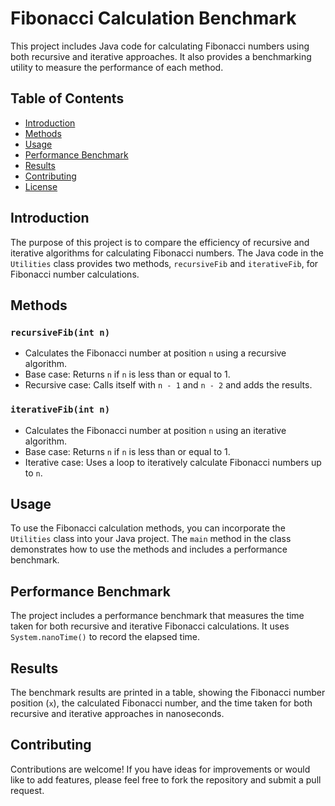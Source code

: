 # Fibonacci Calculation Benchmark

This project includes Java code for calculating Fibonacci numbers using both recursive and iterative approaches. It also provides a benchmarking utility to measure the performance of each method.

## Table of Contents
- [Introduction](#introduction)
- [Methods](#methods)
- [Usage](#usage)
- [Performance Benchmark](#performance-benchmark)
- [Results](#results)
- [Contributing](#contributing)
- [License](#license)

## Introduction

The purpose of this project is to compare the efficiency of recursive and iterative algorithms for calculating Fibonacci numbers. The Java code in the `Utilities` class provides two methods, `recursiveFib` and `iterativeFib`, for Fibonacci number calculations.

## Methods

### `recursiveFib(int n)`
- Calculates the Fibonacci number at position `n` using a recursive algorithm.
- Base case: Returns `n` if `n` is less than or equal to 1.
- Recursive case: Calls itself with `n - 1` and `n - 2` and adds the results.

### `iterativeFib(int n)`
- Calculates the Fibonacci number at position `n` using an iterative algorithm.
- Base case: Returns `n` if `n` is less than or equal to 1.
- Iterative case: Uses a loop to iteratively calculate Fibonacci numbers up to `n`.

## Usage

To use the Fibonacci calculation methods, you can incorporate the `Utilities` class into your Java project. The `main` method in the class demonstrates how to use the methods and includes a performance benchmark.

## Performance Benchmark

The project includes a performance benchmark that measures the time taken for both recursive and iterative Fibonacci calculations. It uses `System.nanoTime()` to record the elapsed time.

## Results

The benchmark results are printed in a table, showing the Fibonacci number position (`x`), the calculated Fibonacci number, and the time taken for both recursive and iterative approaches in nanoseconds.

## Contributing

Contributions are welcome! If you have ideas for improvements or would like to add features, please feel free to fork the repository and submit a pull request.


